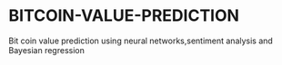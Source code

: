 # BITCOIN-VALUE-PREDICTION
Bit coin value prediction using neural networks,sentiment analysis and Bayesian regression
